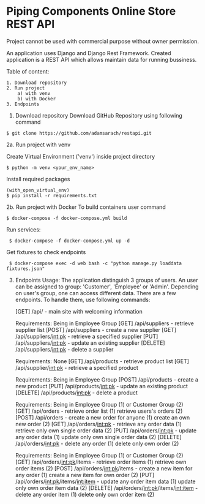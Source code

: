 # Piping Components Online Store REST API

Project cannot be used with commercial purpose without owner permission.

An application uses Django and Django Rest Framework. Created application is a REST API which allows maintain data for running bussiness.

Table of content:
```
1. Download repository
2. Run project
    a) with venv
    b) with Docker
3. Endpoints
```
1. Download repository
    Download GitHub Repository using following command
```
$ git clone https://github.com/adamsarach/restapi.git
```

2a. Run project with venv

 Create Virtual Environment ('venv') inside project directory
 ```
 $ python -m venv <your_env_name>
```
 Install required packages
```
(with_open_virtual_env)
$ pip install -r requirements.txt
```

2b. Run project with Docker
To build containers user command
 ```
 $ docker-compose -f docker-compose.yml build
```
Run services:
```
 $ docker-compose -f docker-compose.yml up -d
```
Get fixtures to check endpoints
```
 $ docker-compose exec -d web bash -c "python manage.py loaddata fixtures.json"
```

3. Endpoints
 Usage:
 The application distinguish 3 groups of users. An user can be assigned to group: 'Customer', 'Employee' or 'Admin'.
 Depending on user's group, one can access different data.
 There are a few endpoints. To handle them, use following commands:
 
    [GET] /api/ - main site with welcoming information
    
    Requirements: Being in Employee Group
    [GET] /api/suppliers - retrieve supplier list
    [POST] /api/suppliers - create a new supplier
    [GET] /api/suppliers/<int:pk> - retrieve a specified supplier
    [PUT] /api/suppliers/<int:pk> - update an existing supplier
    [DELETE] /api/suppliers/<int:pk> - delete a supplier
    
    Requirements: None
    [GET] /api/products - retrieve product list
    [GET] /api/supplier/<int:pk> - retrieve a specified product
    
    Requirements: Being in Employee Group
    [POST] /api/products - create a new product
    [PUT] /api/products/<int:pk> - update an existing product
    [DELETE] /api/products/<int:pk> - delete a product
    
    Requirements: Being in Employee Group (1) or Customer Group (2)
    [GET] /api/orders - retrieve order list (1) retrieve users's orders (2)
    [POST] /api/orders - create a new order for anyone (1) create an own new order (2)
    [GET] /api/orders/<int:pk> - retrieve any order data (1) retrieve only own single order data (2)
    [PUT] /api/orders/<int:pk> - update any order data (1) update only own single order data (2)
    [DELETE] /api/orders/<int:pk> - delete any order (1) delete only own order (2)
    
    Requirements: Being in Employee Group (1) or Customer Group (2)
    [GET] /api/orders/<int:pk>/items - retrieve order items (1) retrieve own order items (2)
    [POST] /api/orders/<int:pk>/items - create a new item for any order (1) create a new item for own order (2)
    [PUT] /api/orders/<int:pk>/items/<int:item> - update any order item data (1) update only own order item data (2)
    [DELETE] /api/orders/<int:pk>/items/<int:item> - delete any order item (1) delete only own order item (2)


